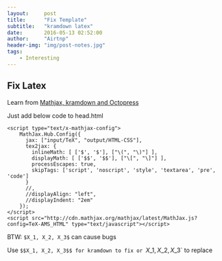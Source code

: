 ```yaml
---
layout:     post
title:      "Fix Template"
subtitle:   "kramdown latex"
date:       2016-05-13 02:52:00
author:     "Airtnp"
header-img: "img/post-notes.jpg"
tags:
    - Interesting
---
```


## Fix Latex

Learn from [Mathjax, kramdown and Octopress](https://www.lucypark.kr/blog/2013/02/25/mathjax-kramdown-and-octopress/)

Just add below code to head.html

```
<script type="text/x-mathjax-config">
    MathJax.Hub.Config({
      jax: ["input/TeX", "output/HTML-CSS"],
      tex2jax: {
        inlineMath: [ ['$', '$'], ["\(", "\)"] ],
        displayMath: [ ['$$', '$$'], ["\[", "\]"] ],
        processEscapes: true,
        skipTags: ['script', 'noscript', 'style', 'textarea', 'pre', 'code']
      }
      //,
      //displayAlign: "left",
      //displayIndent: "2em"
    });
</script>
<script src="http://cdn.mathjax.org/mathjax/latest/MathJax.js?config=TeX-AMS_HTML" type="text/javascript"></script>
```

BTW: `$X_1, X_2, X_3$` can cause bugs

Use `$$X_1, X_2, X_3$$ for kramdown to fix or `$X\_1, X\_2, X\_3$` to replace